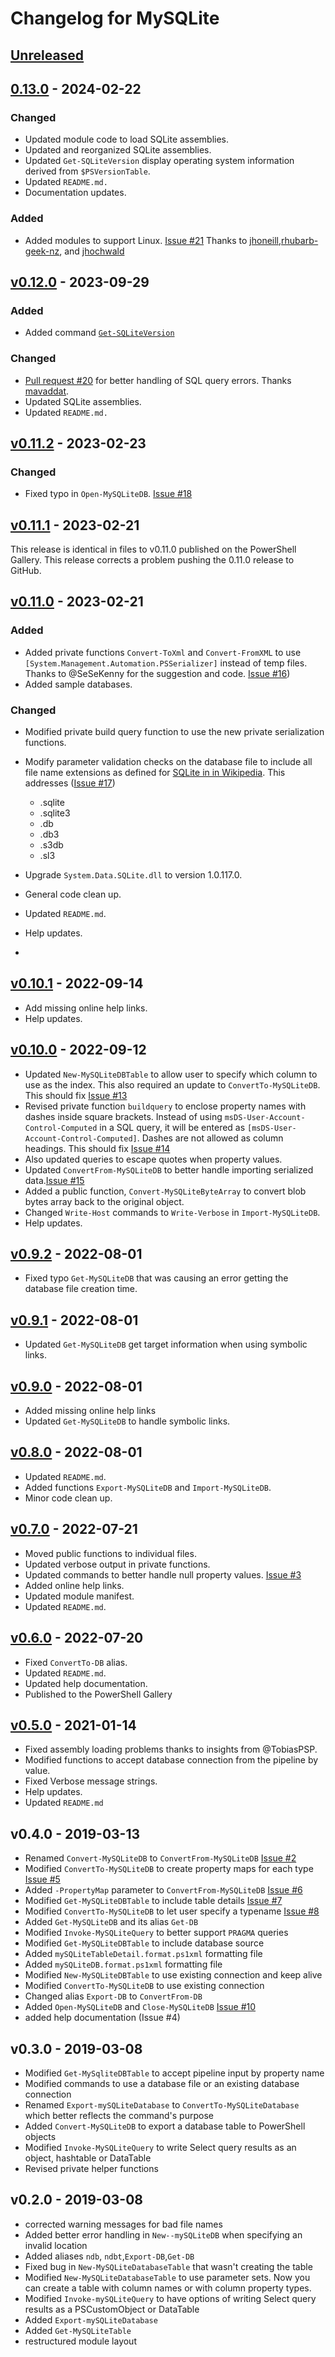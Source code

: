 # Changelog for MySQLite

## [Unreleased]

## [0.13.0] - 2024-02-22

### Changed

- Updated module code to load SQLite assemblies.
- Updated and reorganized SQLite assemblies.
- Updated `Get-SQLiteVersion` display operating system information derived from `$PSVersionTable`.
- Updated `README.md.`
- Documentation updates.

### Added

- Added modules to support Linux. [Issue #21](https://github.com/jdhitsolutions/mySQLite/issues/21) Thanks to [jhoneill](https://github.com/jhoneill),[rhubarb-geek-nz](https://github.com/rhubarb-geek-nz), and [jhochwald](https://github.com/jhochwald)

## [v0.12.0] - 2023-09-29

### Added

- Added command [`Get-SQLiteVersion`](docs\Get-SQLiteVersion.md)

### Changed

- [Pull request #20](https://github.com/jdhitsolutions/MySQLite/pull/20) for better handling of SQL query errors. Thanks [mavaddat](https://github.com/mavaddat).
- Updated SQLite assemblies.
- Updated `README.md.`

## [v0.11.2] - 2023-02-23

### Changed

- Fixed typo in `Open-MySQLiteDB`. [Issue #18](https://github.com/jdhitsolutions/MySQLite/issues/18)

## [v0.11.1] - 2023-02-21

This release is identical in files to v0.11.0 published on the PowerShell Gallery. This release corrects a problem pushing the 0.11.0 release to GitHub.

## [v0.11.0] - 2023-02-21

### Added

- Added private functions `Convert-ToXml` and `Convert-FromXML` to use `[System.Management.Automation.PSSerializer]` instead of temp files. Thanks to @SeSeKenny for the suggestion and code. [Issue #16](https://github.com/jdhitsolutions/MySQLite/issues/16))
- Added sample databases.

### Changed

- Modified private build query function to use the new private serialization functions.
- Modify parameter validation checks on the database file to include all file name extensions as defined for [SQLite in in Wikipedia](https://en.wikipedia.org/wiki/SQLite). This addresses ([Issue #17](https://github.com/jdhitsolutions/MySQLite/issues/17))

  - .sqlite
  - .sqlite3
  - .db
  - .db3
  - .s3db
  - .sl3

- Upgrade `System.Data.SQLite.dll` to version 1.0.117.0.
- General code clean up.
- Updated `README.md`.
- Help updates.
-
## [v0.10.1] - 2022-09-14

- Add missing online help links.
- Help updates.

## [v0.10.0] - 2022-09-12

- Updated `New-MySQLiteDBTable` to allow user to specify which column to use as the index. This also required an update to `ConvertTo-MySQLiteDB`. This should fix [Issue #13](https://github.com/jdhitsolutions/MySQLite/issues/13)
- Revised private function `buildquery` to enclose property names with dashes inside square brackets. Instead of using `msDS-User-Account-Control-Computed` in a SQL query, it will be entered as `[msDS-User-Account-Control-Computed]`. Dashes are not allowed as column headings. This should fix [Issue #14](https://github.com/jdhitsolutions/MySQLite/issues/14)
- Also updated queries to escape quotes when property values.
- Updated `ConvertFrom-MySQLiteDB` to better handle importing serialized data.[Issue #15](https://github.com/jdhitsolutions/MySQLite/issues/15)
- Added a public function, `Convert-MySQLiteByteArray` to convert blob bytes array back to the original object.
- Changed `Write-Host` commands to `Write-Verbose` in `Import-MySQLiteDB`.
- Help updates.

## [v0.9.2] - 2022-08-01

- Fixed typo `Get-MySQLiteDB` that was causing an error getting the database file creation time.

## [v0.9.1] - 2022-08-01

- Updated `Get-MySQLiteDB` get target information when using symbolic links.

## [v0.9.0] - 2022-08-01

- Added missing online help links
- Updated `Get-MySQLiteDB` to handle symbolic links.

## [v0.8.0] - 2022-08-01

- Updated `README.md`.
- Added functions `Export-MySQLiteDB` and `Import-MySQLiteDB`.
- Minor code clean up.

## [v0.7.0] - 2022-07-21

- Moved public functions to individual files.
- Updated verbose output in private functions.
- Updated commands to better handle null property values. [Issue #3](https://github.com/jdhitsolutions/MySQLite/issues/3)
- Added online help links.
- Updated module manifest.
- Updated `README.md`.

## [v0.6.0] - 2022-07-20

- Fixed `ConvertTo-DB` alias.
- Updated `README.md`.
- Updated help documentation.
- Published to the PowerShell Gallery

## [v0.5.0] - 2021-01-14

- Fixed assembly loading problems thanks to insights from @TobiasPSP.
- Modified functions to accept database connection from the pipeline by value.
- Fixed Verbose message strings.
- Help updates.
- Updated `README.md`

## v0.4.0 - 2019-03-13

- Renamed `Convert-MySQLiteDB` to `ConvertFrom-MySQLiteDB` [Issue #2](https://github.com/jdhitsolutions/mySQLite/issues/2)
- Modified `ConvertTo-MySQLiteDB` to create property maps for each type [Issue #5](https://github.com/jdhitsolutions/mySQLite/issues/5)
- Added `-PropertyMap` parameter to `ConvertFrom-MySQLiteDB` [Issue #6](https://github.com/jdhitsolutions/mySQLite/issues/6)
- Modified `Get-MySQLiteDBTable` to include table details [Issue #7](https://github.com/jdhitsolutions/mySQLite/issues/7)
- Modified `ConvertTo-MySQLiteDB` to let user specify a typename [Issue #8](https://github.com/jdhitsolutions/mySQLite/issues/8)
- Added `Get-MySQLiteDB` and its alias `Get-DB`
- Modified `Invoke-MySQLiteQuery` to better support `PRAGMA` queries
- Modified `Get-MySQLiteDBTable` to include database source
- Added `mySQLiteTableDetail.format.ps1xml` formatting file
- Added `mySQLiteDB.format.ps1xml` formatting file
- Modified `New-MySQLiteDBTable` to use existing connection and keep alive
- Modified `ConvertTo-MySQLiteDB` to use existing connection
- Changed alias `Export-DB` to `ConvertFrom-DB`
- Added `Open-MySQLiteDB` and `Close-MySQLiteDB` [Issue #10](https://github.com/jdhitsolutions/mySQLite/issues/10)
- added help documentation (Issue #4)

## v0.3.0 - 2019-03-08

- Modified `Get-MySqliteDBTable` to accept pipeline input by property name
- Modified commands to use a database file or an existing database connection
- Renamed `Export-mySQLiteDatabase` to `ConvertTo-MySQLiteDatabase` which better reflects the command's purpose
- Added `Convert-MySQLiteDB` to export a database table to PowerShell objects
- Modified `Invoke-MySQLiteQuery` to write Select query results as an object, hashtable or DataTable
- Revised private helper functions

## v0.2.0 - 2019-03-08

- corrected warning messages for bad file names
- Added better error handling in `New--mySQLiteDB` when specifying an invalid location
- Added aliases `ndb`, `ndbt`,`Export-DB`,`Get-DB`
- Fixed bug in `New-MySQLiteDatabaseTable` that wasn't creating the table
- Modified `New-MySQLiteDatabaseTable` to use parameter sets. Now you can create a table with column names or with column property types.
- Modified `Invoke-mySQLiteQuery` to have options of writing Select query results as a PSCustomObject or DataTable
- Added `Export-mySQLiteDatabase`
- Added `Get-MySQLiteTable`
- restructured module layout

[Unreleased]: https://github.com/jdhitsolutions/MySQLite/compare/v0.13.0..HEAD
[0.13.0]: https://github.com/jdhitsolutions/MySQLite/compare/v0.12.0..v0.13.0
[v0.12.0]: https://github.com/jdhitsolutions/MySQLite/compare/v0.11.2..v0.12.0
[v0.11.2]: https://github.com/jdhitsolutions/MySQLite/compare/v0.11.1..v0.11.2
[v0.11.1]: https://github.com/jdhitsolutions/MySQLite/compare/v0.11.0..v0.11.1
[v0.11.0]: https://github.com/jdhitsolutions/MySQLite/compare/v0.10.1..v0.11.0
[v0.10.1]: https://github.com/jdhitsolutions/MySQLite/compare/v0.10.0..v0.10.1
[v0.10.0]: https://github.com/jdhitsolutions/MySQLite/compare/v0.9.2..v0.10.0
[v0.9.2]: https://github.com/jdhitsolutions/MySQLite/compare/v0.9.1..v0.9.2
[v0.9.1]: https://github.com/jdhitsolutions/MySQLite/compare/v0.9.0..v0.9.1
[v0.9.0]: https://github.com/jdhitsolutions/MySQLite/compare/v0.8.0..v0.9.0
[v0.8.0]: https://github.com/jdhitsolutions/MySQLite/compare/v0.7.0..v0.8.0
[v0.7.0]: https://github.com/jdhitsolutions/MySQLite/compare/v0.6.0..v0.7.0
[v0.6.0]: https://github.com/jdhitsolutions/MySQLite/compare/v0.5.0..v0.6.0
[v0.5.0]: https://github.com/jdhitsolutions/MySQLite/compare/v0.4.0..v0.5.0